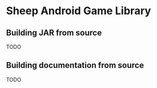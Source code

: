 # Sheep Android Game Library

## Building JAR from source
TODO

## Building documentation from source
TODO

